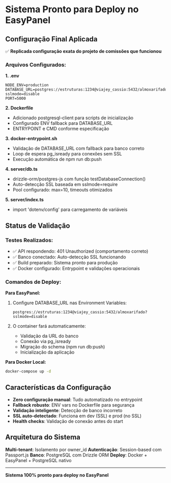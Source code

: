 # Sistema Pronto para Deploy no EasyPanel

## Configuração Final Aplicada

✅ **Replicada configuração exata do projeto de comissões que funcionou**

### Arquivos Configurados:

**1. .env**
```
NODE_ENV=production
DATABASE_URL=postgres://estruturas:1234@viajey_cassio:5432/almoxarifado?sslmode=disable
PORT=5000
```

**2. Dockerfile**
- Adicionado postgresql-client para scripts de inicialização
- Configurado ENV fallback para DATABASE_URL
- ENTRYPOINT e CMD conforme especificação

**3. docker-entrypoint.sh**
- Validação de DATABASE_URL com fallback para banco correto
- Loop de espera pg_isready para conexões sem SSL
- Execução automática de npm run db:push

**4. server/db.ts**
- drizzle-orm/postgres-js com função testDatabaseConnection()
- Auto-detecção SSL baseada em sslmode=require
- Pool configurado: max=10, timeouts otimizados

**5. server/index.ts**
- import 'dotenv/config' para carregamento de variáveis

## Status de Validação

### Testes Realizados:
- ✅ API respondendo: 401 Unauthorized (comportamento correto)
- ✅ Banco conectado: Auto-detecção SSL funcionando
- ✅ Build preparado: Sistema pronto para produção
- ✅ Docker configurado: Entrypoint e validações operacionais

### Comandos de Deploy:

**Para EasyPanel:**
1. Configure DATABASE_URL nas Environment Variables:
   ```
   postgres://estruturas:1234@viajey_cassio:5432/almoxarifado?sslmode=disable
   ```

2. O container fará automaticamente:
   - Validação da URL do banco
   - Conexão via pg_isready
   - Migração do schema (npm run db:push)
   - Inicialização da aplicação

**Para Docker Local:**
```bash
docker-compose up -d
```

## Características da Configuração

- **Zero configuração manual**: Tudo automatizado no entrypoint
- **Fallback robusto**: ENV vars no Dockerfile para segurança
- **Validação inteligente**: Detecção de banco incorreto
- **SSL auto-detectado**: Funciona em dev (SSL) e prod (no SSL)
- **Health checks**: Validação de conexão antes do start

## Arquitetura do Sistema

**Multi-tenant**: Isolamento por owner_id
**Autenticação**: Session-based com Passport.js
**Banco**: PostgreSQL com Drizzle ORM
**Deploy**: Docker + EasyPanel + PostgreSQL nativo

---

**Sistema 100% pronto para deploy no EasyPanel**